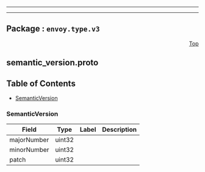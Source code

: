 
---

---

## Package : `envoy.type.v3`



<a name="top"></a>

<a name="API Reference for semantic_version.proto"></a>
<p align="right"><a href="#top">Top</a></p>

## semantic_version.proto


## Table of Contents
  - [SemanticVersion](#envoy.type.v3.SemanticVersion)







<a name="envoy.type.v3.SemanticVersion"></a>

### SemanticVersion



| Field | Type | Label | Description |
| ----- | ---- | ----- | ----------- |
| majorNumber | uint32 |  |  |
  | minorNumber | uint32 |  |  |
  | patch | uint32 |  |  |
  




 <!-- end messages -->

 <!-- end enums -->

 <!-- end HasExtensions -->

 <!-- end services -->


